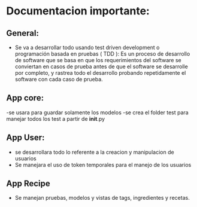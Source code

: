 # Documentacion importante:

## General:
- Se va a desarrollar todo usando test driven development o programación basada en pruebas ( TDD ):
    Es un proceso de desarrollo de software que se basa en que los requerimientos del software se conviertan en casos
    de prueba antes de que el software se desarrolle por completo, y rastrea todo el desarrollo probando repetidamente
    el software con cada caso de prueba.

## App core:
-se usara para guardar solamente los modelos
-se crea el folder test para manejar todos los test a partir de __init__.py

## App User:
- se desarrollara todo lo referente a la creacion y manipulacion de usuarios
- Se manejara el uso de token temporales para el manejo de los usuarios

## App Recipe
- Se manejan pruebas, modelos y vistas de tags, ingredientes y recetas.